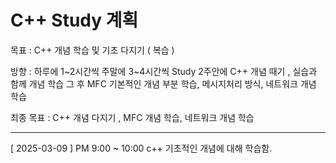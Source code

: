 # C++ Study 계획

목표 : C++ 개념 학습 및 기초 다지기 ( 복습 )

방향 : 하루에 1~2시간씩 주말에 3~4시간씩 Study 2주안에 C++ 개념 때기 , 실습과 함께 개념 학습
그 후 MFC 기본적인 개념 부분 학습, 메시지처리 방식, 네트워크 개념 학습

최종 목표 : C++ 개념 다지기 , MFC 개념 학습, 네트워크 개념 학습

------------------------

[ 2025-03-09 ] PM 9:00 ~ 10:00
c++ 기초적인 개념에 대해 학습함.
